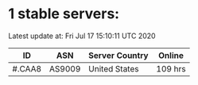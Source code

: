 # 1 stable servers:

Latest update at: Fri Jul 17 15:10:11 UTC 2020

| ID | ASN | Server Country | Online |
| -- | --- | -------------- | ------ |
| #.CAA8 | AS9009 | United States | 109 hrs |

